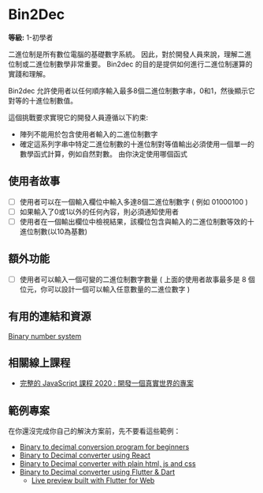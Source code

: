 # Bin2Dec

**等級:** 1-初學者

二進位制是所有數位電腦的基礎數字系統。 
因此，對於開發人員來說，理解二進位制或二進位制數學非常重要。 
Bin2dec 的目的是提供如何進行二進位制運算的實踐和理解。

Bin2dec 允許使用者以任何順序輸入最多8個二進位制數字串，0和1，然後顯示它對等的十進位制數值。

這個挑戰要求實現它的開發人員遵循以下約束:

-   陣列不能用於包含使用者輸入的二進位制數字
-   確定這系列字串中特定二進位制數的十進位制對等值輸出必須使用一個單一的數學函式計算，例如自然對數。 由你決定使用哪個函式

## 使用者故事

-   [ ] 使用者可以在一個輸入欄位中輸入多達8個二進位制數字 ( 例如 01000100 )
-   [ ] 如果輸入了0或1以外的任何內容，則必須通知使用者
-   [ ] 使用者在一個輸出欄位中檢視結果，該欄位包含與輸入的二進位制數等效的十進位制數(以10為基數)

## 額外功能

-   [ ] 使用者可以輸入一個可變的二進位制數字數量 ( 上面的使用者故事最多是 8 個位元，你可以設計一個可以輸入任意數量的二進位數字 ) 

## 有用的連結和資源

[Binary number system](https://en.wikipedia.org/wiki/Binary_number)

## 相關線上課程
- [完整的 JavaScript 課程 2020 : 開發一個真實世界的專案](https://softnshare.com/the-complete-javascript-course/)

## 範例專案

在你還沒完成你自己的解決方案前，先不要看這些範例：

-   [Binary to decimal conversion program for beginners](https://www.youtube.com/watch?v=YMIALQE26KQ)
-   [Binary to Decimal converter using React](https://github.com/email2vimalraj/Bin2Dec)
-   [Binary to Decimal converter with plain html, js and css](https://grfreire.github.io/Bin2Dec/)
-   [Binary to Decimal converter using Flutter & Dart](https://github.com/israelss/AppIdeasCollection/tree/master/Tier1/Bin2Dec)
    -   [Live preview built with Flutter for Web](https://bin2dec.web.app/#/)
